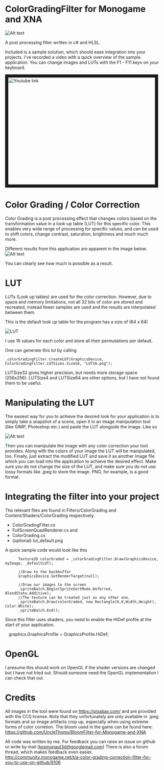 # ColorGradingFilter for Monogame and XNA

![Alt text](http://i.imgur.com/5wCQzCl.gif)

A post processing filter written in c# and HLSL.

Included is a sample solution, which should ease integration into your projects. I've recorded a video with a quick overview of the sample application. You can change images and LUTs with the F1 - F11 keys on your keyboard.

<a href="http://www.youtube.com/watch?feature=player_embedded&v=FA6LEo3k5FY
" target="_blank"><img src="http://img.youtube.com/vi/FA6LEo3k5FY/0.jpg" 
alt="Youtube link" width="480" height="350" border="10" /></a>



# Color Grading / Color Correction

Color Grading is a post processing effect that changes colors based on the transformation value in a look-up table (LUT) for this specific color.
This enables very wide range of processing for specific values, and can be used to shift colors, change contrast, saturation, brightness and much much more.

Different results from this application are apparent in the image below.
![Alt text](http://i.imgur.com/PrTPR1h.png "Sample Application")

You can clearly see how much is possible as a result.

# LUT

LUTs (Look up tables) are used for the color correction. However, due to space and memory limitations, not all 32 bits of color are stored and recreated, instead fewer samples are used and the results are interpolated between them.

This is the default look up table for the program has a size of (64 x 64)

![LUT](http://i.imgur.com/feLnCJ7.png)

I use 16 values for each color and store all their permutations per default.

One can generate this lut by calling 

    _colorGradingFilter.CreateLUT(GraphicsDevice, ColorGradingFilter.LUTSizes.Size16, "LUT16.png");

LUTSize32 gives higher precision, but needs more storage space (256x256). LUTSize4 and LUTSize64 are other options, but I have not found them to be useful.

# Manipulating the LUT

The easiest way for you to achieve the desired look for your application is to simply take a snapshot of a scene, open it in an image manipulation tool (like GIMP, Photoshop etc.) and paste the LUT alongside the image. Like so

![Alt text](http://i.imgur.com/lvdNSVK.png "Sample Image with LUT")

Then you can manipulate the image with any color correction your tool provides. Along with the colors of your image the LUT will be manipulated, too. Finally, just extract the modified LUT and save it as another image file which you can load into the application to achieve the desired effect. Make sure you do not change the size of the LUT, and make sure you do not use lossy formats like .jpeg to store the image. PNG, for example, is a good format.

# Integrating the filter into your project

The relevant files are found in Filters/ColorGrading and Content/Shaders/ColorGrading respectively.
* ColorGradingFilter.cs
* FullScreenQuadRenderer.cs
and
* ColorGrading.cs
* (optional) lut_default.png

A quick sample code would look like this

```
      Texture2D colorGraded = _colorGradingFilter.Draw(GraphicsDevice, myImage, _defaultLUT);
          
      //Draw to the backbuffer
      GraphicsDevice.SetRenderTarget(null);

      //Draw our images to the screen
      _spriteBatch.Begin(SpriteSortMode.Deferred, BlendState.Additive);
      //The texture can be treated just as any other one.
      _spriteBatch.Draw(colorGraded, new Rectangle(0,0,Width,Height), Color.White);
      _spriteBatch.End();

```
Since this filter uses shaders, you need to enable the HiDef profile at the start of your application.

    graphics.GraphicsProfile = GraphicsProfile.HiDef;


# OpenGL

I presume this should work on OpenGL if the shader versions are changed but I have not tried out. Should someone need the OpenGL implementation I can check that out.

# Credits
All images in the tool were found on https://pixabay.com/ and are provided with the CC0 license. Note that they unfortunately are only available in .jpeg formats and so image artifacts crop up, especially when using extreme forms of color corretion.
The bloom used in the game can be found here: https://github.com/UncleThomy/BloomFilter-for-Monogame-and-XNA

All code was written by me. For feedback you can raise an issue on github or write by mail (kosmonaut3d@googlemail.com)
There is also a forum thread, which makes feedback even easier. http://community.monogame.net/t/a-color-grading-correction-filter-for-you-to-use-on-github/9106

